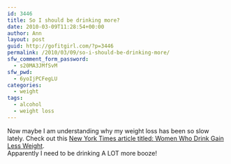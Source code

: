 ```yaml
---
id: 3446
title: So I should be drinking more?
date: 2010-03-09T11:28:54+00:00
author: Ann
layout: post
guid: http://gofitgirl.com/?p=3446
permalink: /2010/03/09/so-i-should-be-drinking-more/
sfw_comment_form_password:
  - s20MA3JMfSvM
sfw_pwd:
  - 6yoIjPCFegLU
categories:
  - weight
tags:
  - alcohol
  - weight loss
---
```

Now maybe I am understanding why my weight loss has been so slow lately. Check out this [New York Times article titled: Women Who Drink Gain Less Weight](http://well.blogs.nytimes.com/2010/03/08/women-drinkers-gain-less-weight/?emc=eta1).  
Apparently I need to be drinking A LOT more booze!